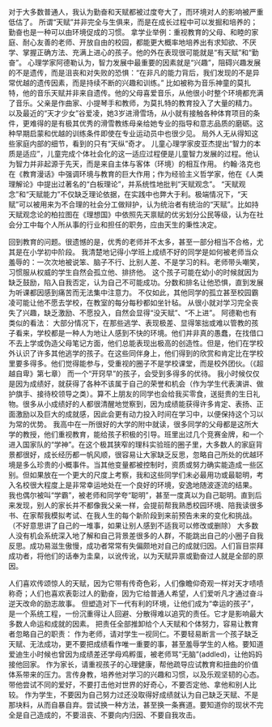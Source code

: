 对于大多数普通人，我认为勤奋和天赋都被过度夸大了，而环境对人的影响被严重低估了。
所谓“天赋”并非完全与生俱来，而是在成长过程中可以发掘和培养的；勤奋也是一种可以由环境促成的习惯。
拿学业举例：重视教育的父母、和睦的家庭、耐心友善的老师、开放自由的校园，都能更大概率地培养出有求知欲、不厌学、掌握正确方法、充满上进心的孩子。他的外在表现很可能就是“有天赋”和“勤奋”。
心理学家阿德勒认为，智力发展中最重要的因素就是“兴趣”，阻碍兴趣发展的不是遗传，而是沮丧和对失败的恐惧：“在非凡的能力背后，我们发现的不是异常优越的遗传因素，而是持续不断的兴趣和训练。”
比如被称为音乐神童的莫扎特，他的音乐天赋并非来自遗传。他的父母喜爱音乐，从他很小时整个环境都充满了音乐。父亲是作曲家、小提琴手和教师，为莫扎特的教育投入了大量的精力。
以及最近的“天才少女”谷爱凌，她3岁进滑雪场，从小就有接触各种体育项目的条件，更难得的是有极其优秀的滑雪教练母亲给她专业的指导和意志品质的磨砺。这种早期启蒙和优越的训练条件即使在专业运动员中也很少见。
局外人无从得知这些家庭内部的细节，看到的只有“天纵”奇才。
儿童心理学家皮亚杰提出“智力的本质是适应”，儿童完成个体社会化的这一适应过程便是儿童智力发展的过程。他认为智力并非起源于先天，而是来自主体与客体（环境）的相互作用。
约翰·洛克也在《教育漫话》中强调环境与教育的巨大作用；作为经验主义哲学家，他在《人类理解论》中提出过著名的“白板理论”，并系统性地批判“天赋观念”。
“天赋观念”和“天赋能力”不仅缺乏理论依据，在实践中也弊大于利。极端情况下，“天赋”可以被用来为不合理的社会分工做辩护，认为统治者有统治的“天赋”。比如持天赋观念论的柏拉图在《理想国》中依照先天禀赋的优劣划分公民等级，认为在社会分工中每个人所从事的行业和担任的职务，应由天生的秉性决定。

回到教育的问题。很遗憾的是，优秀的老师并不太多，甚至一部分相当不合格，尤其是在小学初中阶段。
我清楚地记得小学班上成绩不好的同学是如何被老师当众羞辱的：一次次地被说笨、脑子不行、比别人差、不是学习的料。老师带头嘲笑，习惯服从权威的学生自然会孤立他、排挤他。
这个孩子可能在幼小的时候就因为缺乏鼓励，陷入自我否定，认为自己不可能成功。分数和排名让他恐惧，直到发展为听课都因感到痛苦而无法集中注意力。
不仅如此，其他同学的孤立甚至校园霸凌可能让他不愿去学校，在教室的每分每秒都如坐针毡。
从很小就对学习完全丧失了兴趣，缺乏激励、不愿投入，自然会显得“没天赋”、“不上进”。
阿德勒也有类似的看法：
大部分情况下，在那些逃学、表现极差、显得笨拙或难以管教的孩子看来，学校都是一种人为地让人感到不快的环境。他们并非真的愚蠢，在找借口不去上学或伪造父母笔记方面，他们总能表现出极高的创造性。但是，他们在学校外认识了许多其他逃学的孩子。在这些同伴身上，他们得到的欣赏和肯定比在学校里要多得多。他们觉得能参与，受重视的圈子不是学校课堂，而是校外团伙。（《超越自卑》第七章）
而一个“开窍早”的孩子，会受到多得多的优待。
我小时候仅仅是因为成绩好，就获得了各种不该属于自己的荣誉和机会（作为学生代表演讲、做护旗手、接待校领导之类）。算不上朋友的同学也会给我买零食，送挺贵的生日礼物。很多从小成绩好的人都很清醒地觉察到，因为成绩能获得许多肯定、表扬、正面激励以及巨大的成就感，因此会更有动力投入时间在学习中，以便保持这个习以为常的优势。
我高中在一所很好的大学的附中就读，很多同学的父母都是这所大学的教授，他们重视教育，能给孩子积极的引导。班里出过几个竞赛金牌，和一个进入国家队的“学神”。在这个极其狭窄的理科实验班的圈子里，大多数人的家庭背景都很好，成长经历都一帆风顺，很容易让大家缺乏反思，忽略自己所处的优越环境是多么珍贵的小概事件。当其他变量都被控制时，资质或努力确实能造成一些区别。但如果放在一个更大的尺度上考察，我和这些同学们未必最用功或最聪明，考入名校很大程度上是非常幸运地处在一个良好的环境，安逸地随波逐流的结果。
我也偶尔被叫“学霸”，被老师和同学夸“聪明”，甚至一度真以为自己聪明。直到后来发现，别人的家长并不都像我父亲一样，会提前帮我熟悉校园环境、陪我读很多书、在家帮我模拟考试、在我人生的每个新阶段到来前预告未来的变化和挑战。
（不好意思讲了自己的一堆事，如果让别人感到不适我可以修改或删除）
大多数人没有机会系统深入地了解和自己背景差很多的人群，不能跳出自己的小圈子自我反思。成功易滋生傲慢，成功者常常有失偏颇地对自己的成就归因。人们盲目崇拜成功者，将他们的话奉为圭臬，以讹传讹，以为天赋异禀或勤奋过人就是全部的原因。

人们喜欢传颂惊人的天赋，因为它带有传奇色彩，人们像瞻仰奇观一样对天才啧啧称奇；人们也喜欢表彰过人的勤奋，因为它给普通人希望，人们爱听凡才通过奋斗逆天改命的励志故事。
但塑造对下一代有利的环境，让他们成为“幸运的孩子”，是一个系统工程，一份沉重得让人回避、分散得难以追究的责任。它才是影响最大多数人命运和成就的因素。
把责任全部推卸给个人天赋和个体努力，容易让教育者忽略自己的职责：
作为老师，请对学生一视同仁。不要轻易断言一个孩子缺乏天赋、无法成功，更不要把成绩看作唯一重要的事，甚至羞辱学生的人格。要知道爱迪生小时候也曾因为成绩差还学母鸡孵蛋，被老师骂“无脑”(addled)，让他妈妈接他回家。
作为家长，请重视孩子的心理健康，帮他疏导应试教育和扭曲的价值体系带来的压力。言传身教，培养他对学习的兴趣和习惯，以及乐观坚韧的心态。带他尝试不同的爱好，不要打击他对世界的好奇心，不要否定他、拿他和别人比较。
作为学生，不要因为自己努力过还没取得好成绩就认为自己缺乏天赋、不是那块料，从而自暴自弃。尝试换一种方法，甚至换一条赛道。要知道你的现状不完全是自己造成的，不要沮丧、不要向内归因、不要自我攻击。